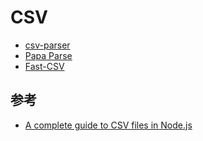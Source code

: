 # CSV

- [csv-parser](https://github.com/mafintosh/csv-parser)
- [Papa Parse](https://www.papaparse.com/)
- [Fast-CSV](https://c2fo.github.io/fast-csv/)

## 参考

- [A complete guide to CSV files in Node.js](https://blog.logrocket.com/complete-guide-csv-files-node-js/)
